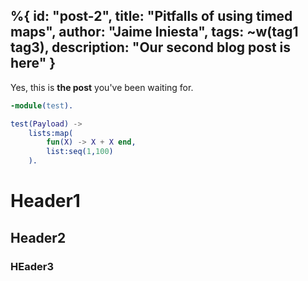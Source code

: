 
%{
    id: "post-2",
    title: "Pitfalls of using timed maps",
    author: "Jaime Iniesta",
    tags: ~w(tag1 tag3),
    description: "Our second blog post is here"
}
---
Yes, this is **the post** you've been waiting for.


```erlang
-module(test).

test(Payload) ->
    lists:map(
        fun(X) -> X + X end,
        list:seq(1,100)
    ).
```


# Header1
## Header2
### HEader3
